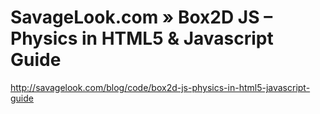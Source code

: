 <!--
id: 2486744861
link: http://kevinisom.info/post/2486744861/savagelook-com-box2d-js-physics-in-html5
slug: savagelook-com-box2d-js-physics-in-html5
date: Tue Dec 28 2010 10:00:37 GMT+1300 (NZDT)
raw: {"blog_name":"kevinisom","id":2486744861,"post_url":"http://kevinisom.info/post/2486744861/savagelook-com-box2d-js-physics-in-html5","slug":"savagelook-com-box2d-js-physics-in-html5","type":"link","date":"2010-12-27 21:00:37 GMT","timestamp":1293483637,"state":"published","format":"html","reblog_key":"e1AK9ZTk","tags":[],"short_url":"http://tmblr.co/Zw68Yy2KEBST","highlighted":[],"feed_item":"http://savagelook.com/blog/code/box2d-js-physics-in-html5-javascript-guide","from_feed_id":"650234","note_count":0,"title":"SavageLook.com » Box2D JS – Physics in HTML5 & Javascript Guide","url":"http://savagelook.com/blog/code/box2d-js-physics-in-html5-javascript-guide","description":""}
publish: 2010-12-028
tags: 
title: SavageLook.com » Box2D JS – Physics in HTML5 & Javascript Guide
-->


SavageLook.com » Box2D JS – Physics in HTML5 & Javascript Guide
===============================================================

<http://savagelook.com/blog/code/box2d-js-physics-in-html5-javascript-guide>

